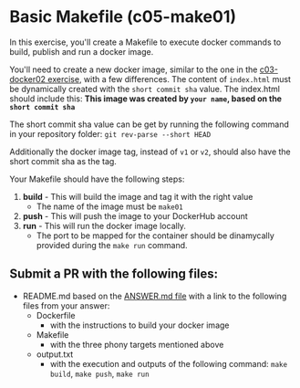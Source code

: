 # Basic Makefile (c05-make01)

In this exercise, you'll create a Makefile to execute docker commands to build, publish and run a docker image.

You'll need to create a new docker image, similar to the one in the [c03-docker02 exercise](/classes/03class/exercises/c03-docker02/README.md), with a few differences. The content of `index.html` must be dynamically created with the `short commit sha` value. The index.html should include this:
**This image was created by `your name`, based on the `short commit sha`**

The short commit sha value can be get by running the following command in your repository folder: `git rev-parse --short HEAD`

Additionally the docker image tag, instead of `v1` or `v2`, should also have the short commit sha as the tag.

Your Makefile should have the following steps:
1. **build** - This will build the image and tag it with the right value
    - The name of the image must be `make01`
2. **push** - This will push the image to your DockerHub account 
3. **run** - This will run the docker image locally.
    - The port to be mapped for the container should be dinamycally provided during the `make run` command.
 

## Submit a PR with the following files:
- README.md based on the [ANSWER.md file](ANSWER.md) with a link to the following files from your answer:
    - Dockerfile
        - with the instructions to build your docker image
    - Makefile
        - with the three phony targets mentioned above 
    - output.txt 
        - with the execution and outputs of the following command: `make build`, `make push`, `make run`
